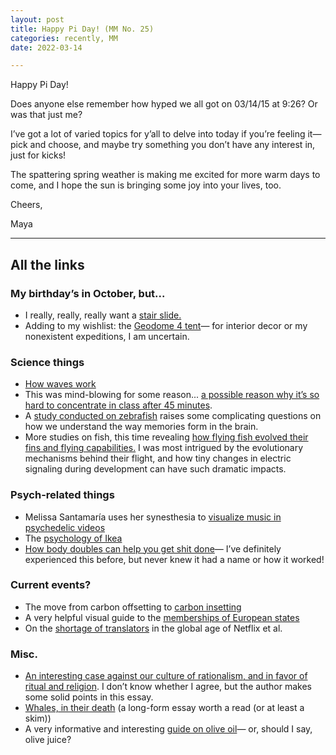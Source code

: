 ```yaml
---
layout: post
title: Happy Pi Day! (MM No. 25)
categories: recently, MM
date: 2022-03-14

---
```


Happy Pi Day!

Does anyone else remember how hyped we all got on 03/14/15 at 9:26? Or was that just me?

I’ve got a lot of varied topics for y’all to delve into today if you’re feeling it— pick and choose, and maybe try something you don’t have any interest in, just for kicks!

The spattering spring weather is making me excited for more warm days to come, and I hope the sun is bringing some joy into your lives, too.

Cheers,

Maya

---

## All the links

### My birthday’s in October, but...

- I really, really, really want a [stair slide.](https://stairslide.com)
- Adding to my wishlist: the [Geodome 4 tent](https://sittingpretty.bulletin.com/north-face-geodome-4-tent/)— for interior decor or my nonexistent expeditions, I am uncertain.

### Science things

- [How waves work](https://nautil.us/the-power-of-the-waves-13180/)
- This was mind-blowing for some reason... [a possible reason why it’s so hard to concentrate in class after 45 minutes](https://whyisthisinteresting.substack.com/p/the-indoor-air-edition?token=eyJ1c2VyX2lkIjoyNTM4MzMyNywiXyI6IklRako1IiwiaWF0IjoxNjQ2MzI2Mzk0LCJleHAiOjE2NDYzMjk5OTQsImlzcyI6InB1Yi03MDAwIiwic3ViIjoicG9zdC1yZWFjdGlvbiJ9.F40u88_Gni7F_PdbZqrTLQFO8jfSw2ANlBGHAr7CIwQ).
- A [study conducted on zebrafish](https://www.quantamagazine.org/scientists-watch-a-memory-form-in-a-living-brain-20220303/?mc_cid=a06b98f73b&mc_eid=3f1e34114c) raises some complicating questions on how we understand the way memories form in the brain.
- More studies on fish, this time revealing [how flying fish evolved their fins and flying capabilities.](https://www.quantamagazine.org/flying-fish-and-aquarium-pets-yield-secrets-of-evolution-20220105/?mc_cid=a06b98f73b&mc_eid=3f1e34114c) I was most intrigued by the evolutionary mechanisms behind their flight, and how tiny changes in electric signaling during development can have such dramatic impacts.

### Psych-related things

- Melissa Santamaría uses her synesthesia to [visualize music in psychedelic videos](https://www.itsnicethat.com/articles/melissa-santamaria-digital-art-210222?utm_source=weeklyemail&utm_medium=email&utm_campaign=intemail)
- The [psychology of Ikea](https://thehustle.co/how-ikea-tricks-you-into-buying-more-stuff/amp/)
- [How body doubles can help you get shit done](https://www.abc.net.au/everyday/how-body-doubling-tackles-procrastination/100840316)— I’ve definitely experienced this before, but never knew it had a name or how it worked!

### Current events?

- The move from carbon offsetting to [carbon insetting](https://www.voguebusiness.com/sustainability/gannis-carbon-rethink-offsetting-is-out-insetting-is-the-future?utm_source=thingtesting&utm_campaign=c76948d0e3-ISSUE_101&utm_medium=email&utm_term=0_8aab527691-c76948d0e3-434785290)
- A very helpful visual guide to the [memberships of European states](https://www.visualcapitalist.com/a-visual-guide-to-europes-member-states/)
- On the [shortage of translators](https://restofworld.org/2021/lost-in-translation-the-global-streaming-boom-is-creating-a-translator-shortage/) in the global age of Netflix et al.

### Misc.

- [An interesting case against our culture of rationalism, and in favor of ritual and religion](https://simonsarris.substack.com/p/in-praise-of-the-gods?s=r). I don’t know whether I agree, but the author makes some solid points in this essay.
- [Whales, in their death](https://longreads.com/2022/02/22/bones-bones-how-to-articulate-a-whale/?_kx=ro9glMUgdtYvz_3cBz6mQcPSHrXszncA1-o1bnXBns8%3D.Th5NuW) (a long-form essay worth a read (or at least a skim))
- A very informative and interesting [guide on olive oil](https://fat.gold/guide/)— or, should I say, olive juice?
